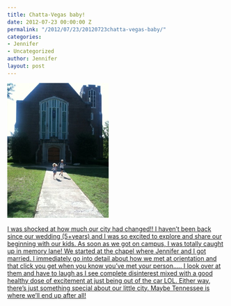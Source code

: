 ```yaml
---
title: Chatta-Vegas baby!
date: 2012-07-23 00:00:00 Z
permalink: "/2012/07/23/20120723chatta-vegas-baby/"
categories:
- Jennifer
- Uncategorized
author: Jennifer
layout: post
---
```


[<img alt="20120721-232121.jpg" class="alignnone size-full" src="/assets/images/Chatta-Vegas-baby/1342912881000-missing.jpg" />](http://www.flickr.com/photos/jenniferandJennifers_photos/sets/72157630711956970/)

[I was shocked at how much our city had changed!! I haven&#8217;t been back since our wedding (5+years) and I was so excited to explore and share our beginning with our kids. As soon as we got on campus, I was totally caught up in memory lane! We started at the chapel where Jennifer and I got married. I immediately go into detail about how we met at orientation and that click you get when you know you&#8217;ve met your person&#8230;.. I look over at them and have to laugh as I see complete disinterest mixed with a good healthy dose of excitement at just being out of the car LOL. Either way, there&#8217;s just something special about our little city. Maybe Tennessee is where we&#8217;ll end up after all!](http://www.flickr.com/photos/jenniferandJennifers_photos/sets/72157630711956970/)
